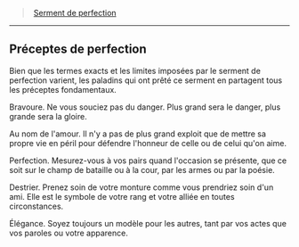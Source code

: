 ﻿---
!GenericItem
Name: Préceptes de perfection
Id: paladin_perfection_hd.md#préceptes-de-perfection
ParentLink: paladin_perfection_hd.md#serment-de-perfection
ParentName: Serment de perfection
NameLevel: 2
Attributes:
  Name: Préceptes de perfection
  Markdown: >+
    ## <!--Name-->Préceptes de perfection<!--/Name-->


    Bien que les termes exacts et les limites imposées par le serment de perfection varient, les paladins qui ont prêté ce serment en partagent tous les préceptes fondamentaux.


    Bravoure. Ne vous souciez pas du danger. Plus grand sera le danger, plus grande sera la gloire.


    Au nom de l'amour. Il n'y a pas de plus grand exploit que de mettre sa propre vie en péril pour défendre l'honneur de celle ou de celui qu'on aime.


    Perfection. Mesurez-vous à vos pairs quand l'occasion se présente, que ce soit sur le champ de bataille ou à la cour, par les armes ou par la poésie.


    Destrier. Prenez soin de votre monture comme vous prendriez soin d'un ami. Elle est le symbole de votre rang et votre alliée en toutes circonstances.


    Élégance. Soyez toujours un modèle pour les autres, tant par vos actes que vos paroles ou votre apparence.

AttributesDictionary: >+
  Name: Préceptes de perfection

  Markdown: >+

    ## <!--Name-->Préceptes de perfection<!--/Name-->





    Bien que les termes exacts et les limites imposées par le serment de perfection varient, les paladins qui ont prêté ce serment en partagent tous les préceptes fondamentaux.





    Bravoure. Ne vous souciez pas du danger. Plus grand sera le danger, plus grande sera la gloire.





    Au nom de l'amour. Il n'y a pas de plus grand exploit que de mettre sa propre vie en péril pour défendre l'honneur de celle ou de celui qu'on aime.





    Perfection. Mesurez-vous à vos pairs quand l'occasion se présente, que ce soit sur le champ de bataille ou à la cour, par les armes ou par la poésie.





    Destrier. Prenez soin de votre monture comme vous prendriez soin d'un ami. Elle est le symbole de votre rang et votre alliée en toutes circonstances.





    Élégance. Soyez toujours un modèle pour les autres, tant par vos actes que vos paroles ou votre apparence.



---
> [Serment de perfection](hd_paladin_perfection.md)

---

## Préceptes de perfection

Bien que les termes exacts et les limites imposées par le serment de perfection varient, les paladins qui ont prêté ce serment en partagent tous les préceptes fondamentaux.

Bravoure. Ne vous souciez pas du danger. Plus grand sera le danger, plus grande sera la gloire.

Au nom de l'amour. Il n'y a pas de plus grand exploit que de mettre sa propre vie en péril pour défendre l'honneur de celle ou de celui qu'on aime.

Perfection. Mesurez-vous à vos pairs quand l'occasion se présente, que ce soit sur le champ de bataille ou à la cour, par les armes ou par la poésie.

Destrier. Prenez soin de votre monture comme vous prendriez soin d'un ami. Elle est le symbole de votre rang et votre alliée en toutes circonstances.

Élégance. Soyez toujours un modèle pour les autres, tant par vos actes que vos paroles ou votre apparence.

